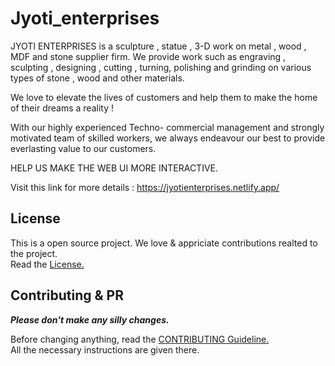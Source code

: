 # Jyoti_enterprises

JYOTI ENTERPRISES is a sculpture , statue , 3-D work on metal , wood , MDF and stone supplier firm. We provide work such as engraving , sculpting , designing , cutting , turning, polishing and grinding on various types of stone , wood and other materials.

We love to elevate the lives of customers and help them to make the home of their dreams a reality !

With our highly experienced Techno- commercial management and strongly motivated team of skilled workers, we always endeavour our best to provide everlasting value to our customers.

HELP US MAKE THE WEB UI MORE INTERACTIVE.

Visit this link for more details : https://jyotienterprises.netlify.app/

## License

This is a open source project. We love & appriciate contributions realted to the project.<br/>
Read the [License.](/LICENSE.md)

## Contributing & PR

***Please don't make any silly changes.***

Before changing anything, read the [CONTRIBUTING Guideline.](/CONTRIBUTING.md)<br/>
All the necessary instructions are given there.

